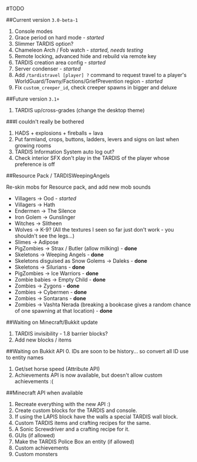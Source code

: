 #TODO

##Current version `3.0-beta-1`
1. Console modes
2. Grace period on hard mode - _started_
3. Slimmer TARDIS option?
4. Chameleon Arch / Fob watch - _started, needs testing_
5. Remote locking, advanced hide and rebuild via remote key
6. TARDIS creation area config - _started_
7. Server condenser - _started_
8. Add `/tardistravel [player] ?` command to request travel to a player's WorldGuard/Towny/Factions/GriefPrevention region - _started_
9. Fix `custom_creeper_id`, check creeper spawns in bigger and deluxe

##Future version `3.1+`
1. TARDIS up/cross-grades (change the desktop theme)

###I couldn't really be bothered
1. HADS + explosions + fireballs + lava
2. Put farmland, crops, buttons, ladders, levers and signs on last when growing rooms
3. TARDIS Information System auto log out?
4. Check interior SFX don't play in the TARDIS of the player whose preference is off

##Resource Pack / TARDISWeepingAngels

Re-skin mobs for Resource pack, and add new mob sounds

* Villagers -> Ood - _started_
* Villagers -> Hath
* Endermen -> The Silence
* Iron Golem -> Gunslinger
* Witches -> Slitheen
* Wolves -> K-9? (All the textures I seen so far just don't work - you shouldn't see the legs...)
* Slimes -> Adipose
* PigZombies -> Strax / Butler (allow milking) - __done__
* Skeletons -> Weeping Angels - __done__
* Skeletons disguised as Snow Golems -> Daleks - __done__
* Skeletons -> Silurians - __done__
* PigZombies -> Ice Warriors - __done__
* Zombie babies -> Empty Child - __done__
* Zombies -> Zygons - __done__
* Zombies -> Cybermen - __done__
* Zombies -> Sontarans - __done__
* Zombies -> Vashta Nerada (breaking a bookcase gives a random chance of one spawning at that location) - __done__

##Waiting on Minecraft/Bukkit update

1. TARDIS invisibility - 1.8 barrier blocks?
2. Add new blocks / items

##Waiting on Bukkit API
0. IDs are soon to be history... so convert all ID use to entity names
1. Get/set horse speed (Attribute API)
2. Achievements API is now available, but doesn't allow custom achievements :(

##Minecraft API when available
1. Recreate everything with the new API :)
2. Create custom blocks for the TARDIS and console.
3. If using the LAPIS block have the walls a special TARDIS wall block.
4. Custom TARDIS items and crafting recipes for the same.
5. A Sonic Screwdriver and a crafting recipe for it.
6. GUIs (if allowed)
7. Make the TARDIS Police Box an entity (if allowed)
8. Custom achievements
9. Custom monsters
